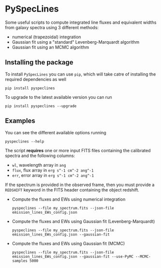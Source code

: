 # PySpecLines

Some useful scripts to compute integrated line fluxes and equivalent widths from galaxy spectra using 3 different methods:

- numerical (trapezoidal) integration
- Gaussian fit using a "standard" Levenberg-Marquardt algorithm
- Gaussian fit using an MCMC algorithm

## Installing the package

To install ``PySpecLines`` you can use ``pip``, which will take catre of installing the required dependencies as well
```
pip install pyspeclines
```

To upgrade to the latest available version you can run
```
pip install pyspeclines --upgrade
```

## Examples

You can see the different available options running
```
pyspeclines --help
```

The script **requires** one or more input FITS files containing the calibrated spectra and the following columns:
- ``wl``, wavelength array in ``ang``
- ``flux``, flux array in ``erg s^-1 cm^-2 ang^-1``
- ``err``, error array in  ``erg s^-1 cm^-2 ang^-1``

If the spectrum is provided in the observed frame, then you must provide a ``REDSHIFT`` keyword in the FITS header containing the object redshift.

- Compute the fluxes and EWs using numerical integration
  ```
  pyspeclines --file my_spectrum.fits --json-file  emission_lines_EWs_config.json
  ```

- Compute the fluxes and EWs using Gaussian fit (Levenberg-Marquardt)
  ```
  pyspeclines --file my_spectrum.fits --json-file  emission_lines_EWs_config.json --gaussian-fit
  ```

- Compute the fluxes and EWs using Gaussian fit (MCMC)
  ```
  pyspeclines --file my_spectrum.fits --json-file  emission_lines_EWs_config.json --gaussian-fit --use-PyMC --MCMC-samples 5000
  ```
